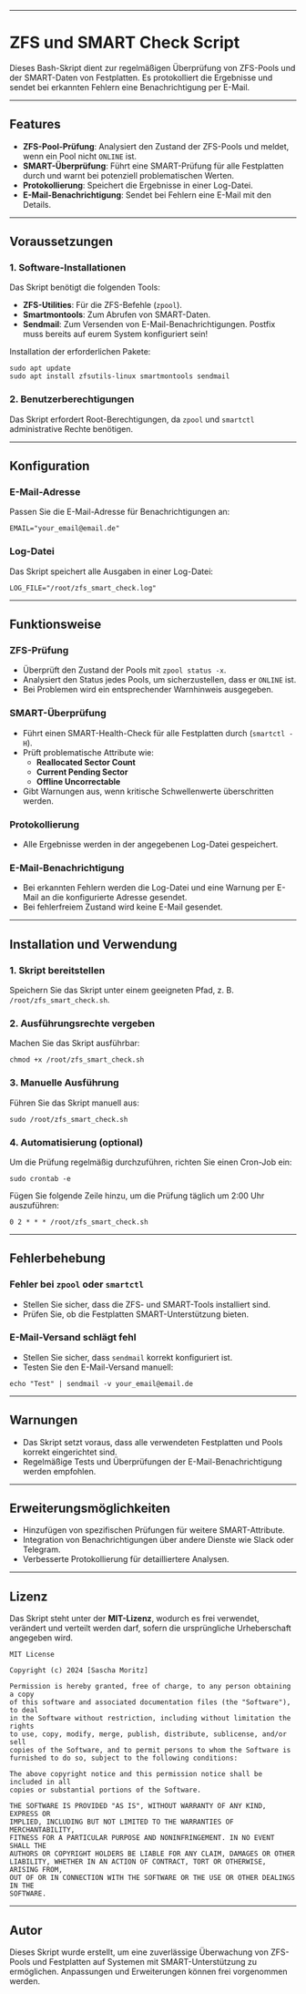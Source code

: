 * * * * *

ZFS und SMART Check Script
==========================

Dieses Bash-Skript dient zur regelmäßigen Überprüfung von ZFS-Pools und der SMART-Daten von Festplatten. Es protokolliert die Ergebnisse und sendet bei erkannten Fehlern eine Benachrichtigung per E-Mail.

* * * * *

Features
--------

-   **ZFS-Pool-Prüfung**: Analysiert den Zustand der ZFS-Pools und meldet, wenn ein Pool nicht `ONLINE` ist.
-   **SMART-Überprüfung**: Führt eine SMART-Prüfung für alle Festplatten durch und warnt bei potenziell problematischen Werten.
-   **Protokollierung**: Speichert die Ergebnisse in einer Log-Datei.
-   **E-Mail-Benachrichtigung**: Sendet bei Fehlern eine E-Mail mit den Details.

* * * * *

Voraussetzungen
---------------

### 1\. Software-Installationen

Das Skript benötigt die folgenden Tools:

-   **ZFS-Utilities**: Für die ZFS-Befehle (`zpool`).
-   **Smartmontools**: Zum Abrufen von SMART-Daten.
-   **Sendmail**: Zum Versenden von E-Mail-Benachrichtigungen. Postfix muss bereits auf eurem System konfiguriert sein!

Installation der erforderlichen Pakete:

```
sudo apt update
sudo apt install zfsutils-linux smartmontools sendmail

```

### 2\. Benutzerberechtigungen

Das Skript erfordert Root-Berechtigungen, da `zpool` und `smartctl` administrative Rechte benötigen.

* * * * *

Konfiguration
-------------

### E-Mail-Adresse

Passen Sie die E-Mail-Adresse für Benachrichtigungen an:

```
EMAIL="your_email@email.de"

```

### Log-Datei

Das Skript speichert alle Ausgaben in einer Log-Datei:

```
LOG_FILE="/root/zfs_smart_check.log"

```

* * * * *

Funktionsweise
--------------

### ZFS-Prüfung

-   Überprüft den Zustand der Pools mit `zpool status -x`.
-   Analysiert den Status jedes Pools, um sicherzustellen, dass er `ONLINE` ist.
-   Bei Problemen wird ein entsprechender Warnhinweis ausgegeben.

### SMART-Überprüfung

-   Führt einen SMART-Health-Check für alle Festplatten durch (`smartctl -H`).
-   Prüft problematische Attribute wie:
    -   **Reallocated Sector Count**
    -   **Current Pending Sector**
    -   **Offline Uncorrectable**
-   Gibt Warnungen aus, wenn kritische Schwellenwerte überschritten werden.

### Protokollierung

-   Alle Ergebnisse werden in der angegebenen Log-Datei gespeichert.

### E-Mail-Benachrichtigung

-   Bei erkannten Fehlern werden die Log-Datei und eine Warnung per E-Mail an die konfigurierte Adresse gesendet.
-   Bei fehlerfreiem Zustand wird keine E-Mail gesendet.

* * * * *

Installation und Verwendung
---------------------------

### 1\. Skript bereitstellen

Speichern Sie das Skript unter einem geeigneten Pfad, z. B. `/root/zfs_smart_check.sh`.

### 2\. Ausführungsrechte vergeben

Machen Sie das Skript ausführbar:

```
chmod +x /root/zfs_smart_check.sh

```

### 3\. Manuelle Ausführung

Führen Sie das Skript manuell aus:

```
sudo /root/zfs_smart_check.sh

```

### 4\. Automatisierung (optional)

Um die Prüfung regelmäßig durchzuführen, richten Sie einen Cron-Job ein:

```
sudo crontab -e

```

Fügen Sie folgende Zeile hinzu, um die Prüfung täglich um 2:00 Uhr auszuführen:

```
0 2 * * * /root/zfs_smart_check.sh

```

* * * * *

Fehlerbehebung
--------------

### Fehler bei `zpool` oder `smartctl`

-   Stellen Sie sicher, dass die ZFS- und SMART-Tools installiert sind.
-   Prüfen Sie, ob die Festplatten SMART-Unterstützung bieten.

### E-Mail-Versand schlägt fehl

-   Stellen Sie sicher, dass `sendmail` korrekt konfiguriert ist.
-   Testen Sie den E-Mail-Versand manuell:

```
echo "Test" | sendmail -v your_email@email.de

```

* * * * *

Warnungen
---------

-   Das Skript setzt voraus, dass alle verwendeten Festplatten und Pools korrekt eingerichtet sind.
-   Regelmäßige Tests und Überprüfungen der E-Mail-Benachrichtigung werden empfohlen.

* * * * *

Erweiterungsmöglichkeiten
-------------------------

-   Hinzufügen von spezifischen Prüfungen für weitere SMART-Attribute.
-   Integration von Benachrichtigungen über andere Dienste wie Slack oder Telegram.
-   Verbesserte Protokollierung für detailliertere Analysen.

* * * * *

Lizenz
------

Das Skript steht unter der **MIT-Lizenz**, wodurch es frei verwendet, verändert und verteilt werden darf, sofern die ursprüngliche Urheberschaft angegeben wird.

```
MIT License

Copyright (c) 2024 [Sascha Moritz]

Permission is hereby granted, free of charge, to any person obtaining a copy
of this software and associated documentation files (the "Software"), to deal
in the Software without restriction, including without limitation the rights
to use, copy, modify, merge, publish, distribute, sublicense, and/or sell
copies of the Software, and to permit persons to whom the Software is
furnished to do so, subject to the following conditions:

The above copyright notice and this permission notice shall be included in all
copies or substantial portions of the Software.

THE SOFTWARE IS PROVIDED "AS IS", WITHOUT WARRANTY OF ANY KIND, EXPRESS OR
IMPLIED, INCLUDING BUT NOT LIMITED TO THE WARRANTIES OF MERCHANTABILITY,
FITNESS FOR A PARTICULAR PURPOSE AND NONINFRINGEMENT. IN NO EVENT SHALL THE
AUTHORS OR COPYRIGHT HOLDERS BE LIABLE FOR ANY CLAIM, DAMAGES OR OTHER
LIABILITY, WHETHER IN AN ACTION OF CONTRACT, TORT OR OTHERWISE, ARISING FROM,
OUT OF OR IN CONNECTION WITH THE SOFTWARE OR THE USE OR OTHER DEALINGS IN THE
SOFTWARE.

```

* * * * *

Autor
-----

Dieses Skript wurde erstellt, um eine zuverlässige Überwachung von ZFS-Pools und Festplatten auf Systemen mit SMART-Unterstützung zu ermöglichen. Anpassungen und Erweiterungen können frei vorgenommen werden.
